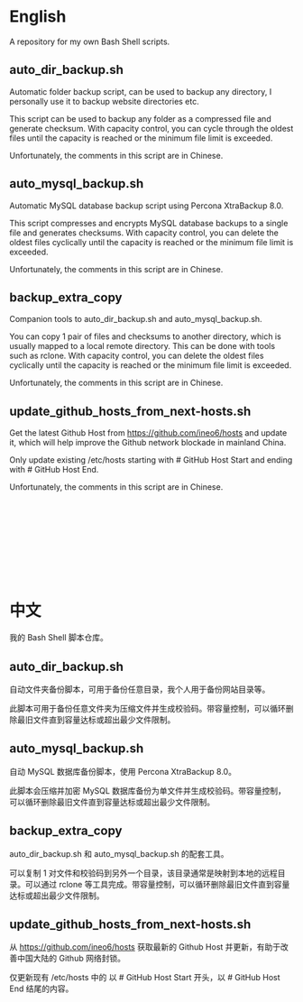 # English

A repository for my own Bash Shell scripts.

## auto_dir_backup.sh

Automatic folder backup script, can be used to backup any directory, I personally use it to backup website directories etc.

This script can be used to backup any folder as a compressed file and generate checksum. With capacity control, you can cycle through the oldest files until the capacity is reached or the minimum file limit is exceeded.

Unfortunately, the comments in this script are in Chinese.

## auto_mysql_backup.sh

Automatic MySQL database backup script using Percona XtraBackup 8.0.

This script compresses and encrypts MySQL database backups to a single file and generates checksums. With capacity control, you can delete the oldest files cyclically until the capacity is reached or the minimum file limit is exceeded.

Unfortunately, the comments in this script are in Chinese.



## backup_extra_copy

Companion tools to auto_dir_backup.sh and auto_mysql_backup.sh.

You can copy 1 pair of files and checksums to another directory, which is usually mapped to a local remote directory. This can be done with tools such as rclone. With capacity control, you can delete the oldest files cyclically until the capacity is reached or the minimum file limit is exceeded.

Unfortunately, the comments in this script are in Chinese.


## update_github_hosts_from_next-hosts.sh

Get the latest Github Host from https://github.com/ineo6/hosts and update it, which will help improve the Github network blockade in mainland China.

Only update existing /etc/hosts starting with # GitHub Host Start and ending with # GitHub Host End.

Unfortunately, the comments in this script are in Chinese.

<br>
<br>
<br>
<br>
<br>
<br>
<br>
<br>

# 中文

我的 Bash Shell 脚本仓库。

## auto_dir_backup.sh

自动文件夹备份脚本，可用于备份任意目录，我个人用于备份网站目录等。

此脚本可用于备份任意文件夹为压缩文件并生成校验码。带容量控制，可以循环删除最旧文件直到容量达标或超出最少文件限制。


## auto_mysql_backup.sh

自动 MySQL 数据库备份脚本，使用 Percona XtraBackup 8.0。

此脚本会压缩并加密 MySQL 数据库备份为单文件并生成校验码。带容量控制，可以循环删除最旧文件直到容量达标或超出最少文件限制。


## backup_extra_copy

auto_dir_backup.sh 和 auto_mysql_backup.sh 的配套工具。

可以复制 1 对文件和校验码到另外一个目录，该目录通常是映射到本地的远程目录。可以通过 rclone 等工具完成。带容量控制，可以循环删除最旧文件直到容量达标或超出最少文件限制。

## update_github_hosts_from_next-hosts.sh

从 https://github.com/ineo6/hosts 获取最新的 Github Host 并更新，有助于改善中国大陆的 Github 网络封锁。

仅更新现有 /etc/hosts 中的 以 # GitHub Host Start 开头，以 # GitHub Host End 结尾的内容。
